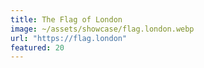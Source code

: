 ```yaml
---
title: The Flag of London
image: ~/assets/showcase/flag.london.webp
url: "https://flag.london"
featured: 20
---
```


